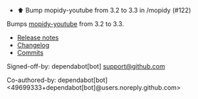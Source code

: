 - ⬆️ Bump mopidy-youtube from 3.2 to 3.3 in /mopidy (#122)

Bumps [mopidy-youtube](https://github.com/natumbri/mopidy-youtube) from 3.2 to 3.3.
- [Release notes](https://github.com/natumbri/mopidy-youtube/releases)
- [Changelog](https://github.com/natumbri/mopidy-youtube/blob/develop/CHANGELOG.rst)
- [Commits](https://github.com/natumbri/mopidy-youtube/compare/3.2...v3.3)

Signed-off-by: dependabot[bot] <support@github.com>

Co-authored-by: dependabot[bot] <49699333+dependabot[bot]@users.noreply.github.com>
